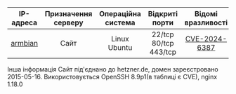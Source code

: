 
|           IP-адреса            | Призначення <br>серверу | Операційна <br>система |     Відкриті <br>порти      |                  Відомі <br>вразливості                   |
| :----------------------------: | :---------------------: | :--------------------: | :-------------------------: | :-------------------------------------------------------: |
| [armbian](https://armbian.com) |          Сайт           |      Linux Ubuntu      | 22/tcp<br>80/tcp<br>443/tcp | [CVE-2024-6387](https://github.com/sxlmnwb/CVE-2024-6387) |

Інша інформація
Сайт під'єднано до hetzner.de, домен зареєстровано 2015-05-16. Використовується OpenSSH 8.9p1(в таблиці є CVE), nginx 1.18.0

